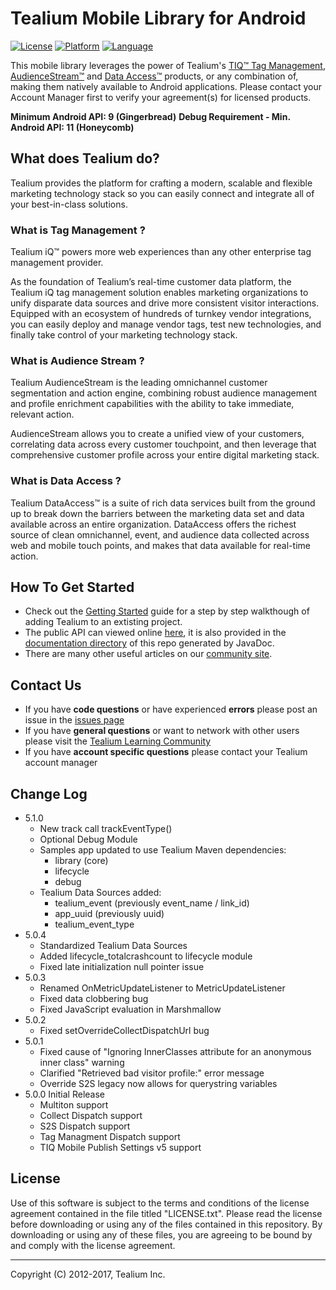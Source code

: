 # Tealium Mobile Library for Android

[![License](https://img.shields.io/badge/license-Proprietary-blue.svg?style=flat
           )](https://github.com/Tealium/tealium-android/blob/master/LICENSE.txt)
[![Platform](https://img.shields.io/badge/platform-Android-lightgrey.svg?style=flat
             )](https://developer.apple.com/resources/)
[![Language](http://img.shields.io/badge/language-Java-orange.svg?style=flat
             )](https://developer.android.com)
             
This mobile library leverages the power of Tealium's [TIQ™ Tag Management](http://tealium.com/products/tealium-iq-tag-management-system/), [AudienceStream™](http://tealium.com/products/audiencestream/) and [Data Access™](http://tealium.com/products/tealium-dataaccess/) products, or any combination of, making them natively available to Android applications. Please contact your Account Manager first to verify your agreement(s) for licensed products.

**Minimum Android API: 9 (Gingerbread)**
**Debug Requirement - Min. Android API: 11 (Honeycomb)**

## What does Tealium do?

Tealium provides the platform for crafting a modern, scalable and flexible marketing technology stack so you can easily connect and integrate all of your best-in-class solutions.

### What is Tag Management ?

Tealium iQ™ powers more web experiences than any other enterprise tag management provider.  

As the foundation of Tealium’s real-time customer data platform, the Tealium iQ tag management solution enables marketing organizations to unify disparate data sources and drive more consistent visitor interactions. Equipped with an ecosystem of hundreds of turnkey vendor integrations, you can easily deploy and manage vendor tags, test new technologies, and finally take control of your marketing technology stack.

### What is Audience Stream ?

Tealium AudienceStream is the leading omnichannel customer segmentation and action engine, combining robust audience management and profile enrichment capabilities with the ability to take immediate, relevant action.

AudienceStream allows you to create a unified view of your customers, correlating data across every customer touchpoint, and then leverage that comprehensive customer profile across your entire digital marketing stack.

### What is Data Access ?

Tealium DataAccess™ is a suite of rich data services built from the ground up to break down the barriers between the marketing data set and data available across an entire organization. DataAccess offers the richest source of clean omnichannel, event, and audience data collected across web and mobile touch points, and makes that data available for real-time action.

## How To Get Started

* Check out the [Getting Started](https://community.tealiumiq.com/t5/6-Mobile-Documentation/Mobile-110-Getting-started-with-Android-5-x/ta-p/10326) guide for a step by step walkthough of adding Tealium to an extisting project.  
* The public API can viewed online [here](https://tealium.github.io/tealium-android), it is also provided in the [documentation directory](/../../tree/master/Documentation) of this repo generated by JavaDoc.
* There are many other useful articles on our [community site](https://community.tealiumiq.com).

## Contact Us

* If you have **code questions** or have experienced **errors** please post an issue in the [issues page](../../issues)
* If you have **general questions** or want to network with other users please visit the [Tealium Learning Community](https://community.tealiumiq.com)
* If you have **account specific questions** please contact your Tealium account manager

## Change Log
- 5.1.0
    - New track call trackEventType()
    - Optional Debug Module
    - Samples app updated to use Tealium Maven dependencies:
        - library (core)
        - lifecycle
        - debug
    - Tealium Data Sources added:
        - tealium_event (previously event_name / link_id)
        - app_uuid (previously uuid)
        - tealium_event_type
- 5.0.4
    - Standardized Tealium Data Sources
    - Added lifecycle_totalcrashcount to lifecycle module
    - Fixed late initialization null pointer issue
- 5.0.3
	- Renamed OnMetricUpdateListener to MetricUpdateListener
	- Fixed data clobbering bug
	- Fixed JavaScript evaluation in Marshmallow
- 5.0.2
    - Fixed setOverrideCollectDispatchUrl bug
- 5.0.1 
    - Fixed cause of "Ignoring InnerClasses attribute for an anonymous inner class" warning
    - Clarified "Retrieved bad visitor profile:" error message
    - Override S2S legacy now allows for querystring variables
- 5.0.0 Initial Release
    - Multiton support
    - Collect Dispatch support
    - S2S Dispatch support
    - Tag Managment Dispatch support
    - TIQ Mobile Publish Settings v5 support

## License

Use of this software is subject to the terms and conditions of the license agreement contained in the file titled "LICENSE.txt".  Please read the license before downloading or using any of the files contained in this repository. By downloading or using any of these files, you are agreeing to be bound by and comply with the license agreement.


---
Copyright (C) 2012-2017, Tealium Inc.
